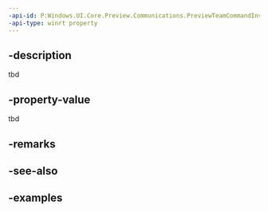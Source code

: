 ```yaml
---
-api-id: P:Windows.UI.Core.Preview.Communications.PreviewTeamCommandInvokedEventArgs.Command
-api-type: winrt property
---
```


## -description
tbd

## -property-value
tbd

## -remarks

## -see-also

## -examples


